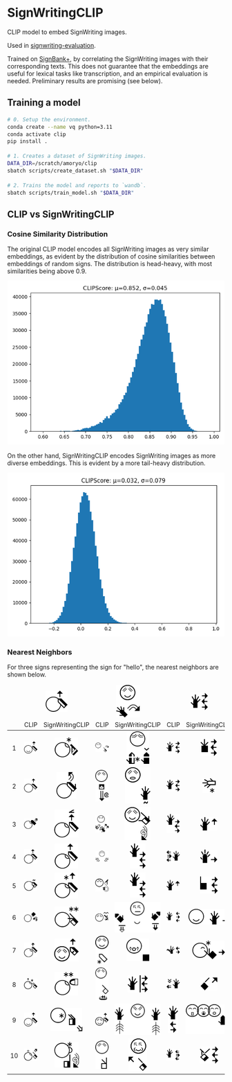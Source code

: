 # SignWritingCLIP

CLIP model to embed SignWriting images.

Used in [signwriting-evaluation](https://github.com/sign-language-processing/signwriting-evaluation).

Trained on [SignBank+](https://github.com/sign-language-processing/signbank-plus), 
by correlating the SignWriting images with their corresponding texts.
This does not guarantee that the embeddings are useful for lexical tasks like transcription, 
and an empirical evaluation is needed. Preliminary results are promising (see below).

## Training a model

```bash
# 0. Setup the environment.
conda create --name vq python=3.11
conda activate clip
pip install .

# 1. Creates a dataset of SignWriting images.
DATA_DIR=/scratch/amoryo/clip
sbatch scripts/create_dataset.sh "$DATA_DIR"

# 2. Trains the model and reports to `wandb`.
sbatch scripts/train_model.sh "$DATA_DIR"
```

## CLIP vs SignWritingCLIP

### Cosine Similarity Distribution

The original CLIP model encodes all SignWriting images as very similar embeddings,
as evident by the distribution of cosine similarities between embeddings of random signs.
The distribution is head-heavy, with most similarities being above 0.9.

![cosine similarity distribution for CLIP](assets/distribution/CLIP.png)

On the other hand, SignWritingCLIP encodes SignWriting images as more diverse embeddings.
This is evident by a more tail-heavy distribution.

![cosine similarity distribution for SignWritingCLIP](assets/distribution/SignWritingCLIP.png)

### Nearest Neighbors

For three signs representing the sign for "hello", the nearest neighbors are shown below.

<table style="text-align: center">
<thead>
<tr><td></td><td colspan='2'><img src='assets/matches/M533x518S2ff00482x483S15a11510x487S26500508x469/ref.png' /></td><td colspan='2'><img src='assets/matches/M528x557S14c21473x531S2890a499x527S30a00482x482S33e00482x482/ref.png' /></td><td colspan='2'><img src='assets/matches/M520x520S14c20480x484S27106505x480/ref.png' /></td></tr>
<tr><td></td><td>CLIP</td><td>SignWritingCLIP</td><td>CLIP</td><td>SignWritingCLIP</td><td>CLIP</td><td>SignWritingCLIP</td></tr>
</thead>
<tbody>
<tr><td>1</td><td><img src='assets/matches/M533x518S2ff00482x483S15a11510x487S26500508x469/CLIP/0.png' /></td><td><img src='assets/matches/M533x518S2ff00482x483S15a11510x487S26500508x469/SignWritingCLIP/0.png' /></td><td><img src='assets/matches/M528x557S14c21473x531S2890a499x527S30a00482x482S33e00482x482/CLIP/0.png' /></td><td><img src='assets/matches/M528x557S14c21473x531S2890a499x527S30a00482x482S33e00482x482/SignWritingCLIP/0.png' /></td><td><img src='assets/matches/M520x520S14c20480x484S27106505x480/CLIP/0.png' /></td><td><img src='assets/matches/M520x520S14c20480x484S27106505x480/SignWritingCLIP/0.png' /></td></tr>
<tr><td>2</td><td><img src='assets/matches/M533x518S2ff00482x483S15a11510x487S26500508x469/CLIP/1.png' /></td><td><img src='assets/matches/M533x518S2ff00482x483S15a11510x487S26500508x469/SignWritingCLIP/1.png' /></td><td><img src='assets/matches/M528x557S14c21473x531S2890a499x527S30a00482x482S33e00482x482/CLIP/1.png' /></td><td><img src='assets/matches/M528x557S14c21473x531S2890a499x527S30a00482x482S33e00482x482/SignWritingCLIP/1.png' /></td><td><img src='assets/matches/M520x520S14c20480x484S27106505x480/CLIP/1.png' /></td><td><img src='assets/matches/M520x520S14c20480x484S27106505x480/SignWritingCLIP/1.png' /></td></tr>
<tr><td>3</td><td><img src='assets/matches/M533x518S2ff00482x483S15a11510x487S26500508x469/CLIP/2.png' /></td><td><img src='assets/matches/M533x518S2ff00482x483S15a11510x487S26500508x469/SignWritingCLIP/2.png' /></td><td><img src='assets/matches/M528x557S14c21473x531S2890a499x527S30a00482x482S33e00482x482/CLIP/2.png' /></td><td><img src='assets/matches/M528x557S14c21473x531S2890a499x527S30a00482x482S33e00482x482/SignWritingCLIP/2.png' /></td><td><img src='assets/matches/M520x520S14c20480x484S27106505x480/CLIP/2.png' /></td><td><img src='assets/matches/M520x520S14c20480x484S27106505x480/SignWritingCLIP/2.png' /></td></tr>
<tr><td>4</td><td><img src='assets/matches/M533x518S2ff00482x483S15a11510x487S26500508x469/CLIP/3.png' /></td><td><img src='assets/matches/M533x518S2ff00482x483S15a11510x487S26500508x469/SignWritingCLIP/3.png' /></td><td><img src='assets/matches/M528x557S14c21473x531S2890a499x527S30a00482x482S33e00482x482/CLIP/3.png' /></td><td><img src='assets/matches/M528x557S14c21473x531S2890a499x527S30a00482x482S33e00482x482/SignWritingCLIP/3.png' /></td><td><img src='assets/matches/M520x520S14c20480x484S27106505x480/CLIP/3.png' /></td><td><img src='assets/matches/M520x520S14c20480x484S27106505x480/SignWritingCLIP/3.png' /></td></tr>
<tr><td>5</td><td><img src='assets/matches/M533x518S2ff00482x483S15a11510x487S26500508x469/CLIP/4.png' /></td><td><img src='assets/matches/M533x518S2ff00482x483S15a11510x487S26500508x469/SignWritingCLIP/4.png' /></td><td><img src='assets/matches/M528x557S14c21473x531S2890a499x527S30a00482x482S33e00482x482/CLIP/4.png' /></td><td><img src='assets/matches/M528x557S14c21473x531S2890a499x527S30a00482x482S33e00482x482/SignWritingCLIP/4.png' /></td><td><img src='assets/matches/M520x520S14c20480x484S27106505x480/CLIP/4.png' /></td><td><img src='assets/matches/M520x520S14c20480x484S27106505x480/SignWritingCLIP/4.png' /></td></tr>
<tr><td>6</td><td><img src='assets/matches/M533x518S2ff00482x483S15a11510x487S26500508x469/CLIP/5.png' /></td><td><img src='assets/matches/M533x518S2ff00482x483S15a11510x487S26500508x469/SignWritingCLIP/5.png' /></td><td><img src='assets/matches/M528x557S14c21473x531S2890a499x527S30a00482x482S33e00482x482/CLIP/5.png' /></td><td><img src='assets/matches/M528x557S14c21473x531S2890a499x527S30a00482x482S33e00482x482/SignWritingCLIP/5.png' /></td><td><img src='assets/matches/M520x520S14c20480x484S27106505x480/CLIP/5.png' /></td><td><img src='assets/matches/M520x520S14c20480x484S27106505x480/SignWritingCLIP/5.png' /></td></tr>
<tr><td>7</td><td><img src='assets/matches/M533x518S2ff00482x483S15a11510x487S26500508x469/CLIP/6.png' /></td><td><img src='assets/matches/M533x518S2ff00482x483S15a11510x487S26500508x469/SignWritingCLIP/6.png' /></td><td><img src='assets/matches/M528x557S14c21473x531S2890a499x527S30a00482x482S33e00482x482/CLIP/6.png' /></td><td><img src='assets/matches/M528x557S14c21473x531S2890a499x527S30a00482x482S33e00482x482/SignWritingCLIP/6.png' /></td><td><img src='assets/matches/M520x520S14c20480x484S27106505x480/CLIP/6.png' /></td><td><img src='assets/matches/M520x520S14c20480x484S27106505x480/SignWritingCLIP/6.png' /></td></tr>
<tr><td>8</td><td><img src='assets/matches/M533x518S2ff00482x483S15a11510x487S26500508x469/CLIP/7.png' /></td><td><img src='assets/matches/M533x518S2ff00482x483S15a11510x487S26500508x469/SignWritingCLIP/7.png' /></td><td><img src='assets/matches/M528x557S14c21473x531S2890a499x527S30a00482x482S33e00482x482/CLIP/7.png' /></td><td><img src='assets/matches/M528x557S14c21473x531S2890a499x527S30a00482x482S33e00482x482/SignWritingCLIP/7.png' /></td><td><img src='assets/matches/M520x520S14c20480x484S27106505x480/CLIP/7.png' /></td><td><img src='assets/matches/M520x520S14c20480x484S27106505x480/SignWritingCLIP/7.png' /></td></tr>
<tr><td>9</td><td><img src='assets/matches/M533x518S2ff00482x483S15a11510x487S26500508x469/CLIP/8.png' /></td><td><img src='assets/matches/M533x518S2ff00482x483S15a11510x487S26500508x469/SignWritingCLIP/8.png' /></td><td><img src='assets/matches/M528x557S14c21473x531S2890a499x527S30a00482x482S33e00482x482/CLIP/8.png' /></td><td><img src='assets/matches/M528x557S14c21473x531S2890a499x527S30a00482x482S33e00482x482/SignWritingCLIP/8.png' /></td><td><img src='assets/matches/M520x520S14c20480x484S27106505x480/CLIP/8.png' /></td><td><img src='assets/matches/M520x520S14c20480x484S27106505x480/SignWritingCLIP/8.png' /></td></tr>
<tr><td>10</td><td><img src='assets/matches/M533x518S2ff00482x483S15a11510x487S26500508x469/CLIP/9.png' /></td><td><img src='assets/matches/M533x518S2ff00482x483S15a11510x487S26500508x469/SignWritingCLIP/9.png' /></td><td><img src='assets/matches/M528x557S14c21473x531S2890a499x527S30a00482x482S33e00482x482/CLIP/9.png' /></td><td><img src='assets/matches/M528x557S14c21473x531S2890a499x527S30a00482x482S33e00482x482/SignWritingCLIP/9.png' /></td><td><img src='assets/matches/M520x520S14c20480x484S27106505x480/CLIP/9.png' /></td><td><img src='assets/matches/M520x520S14c20480x484S27106505x480/SignWritingCLIP/9.png' /></td></tr>
</tbody>
</table>